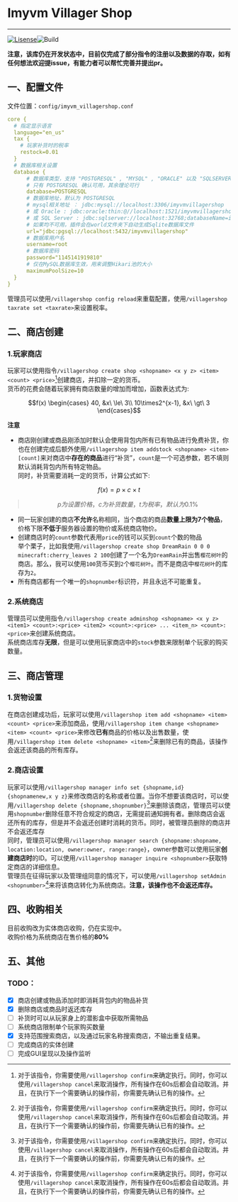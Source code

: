 # Imyvm Villager Shop

***

[![Lisense](https://img.shields.io/github/license/Dream-Rainy/ImyvmVillagerShop?style=for-the-badge)](https://github.com/Dream-Rainy/ImyvmVillagerShop/blob/1.19/LICENSE)![Build](https://img.shields.io/github/actions/workflow/status/Dream-Rainy/ImyvmVillagerShop/build.yml?style=for-the-badge)

**注意，该库仍在开发状态中，目前仅完成了部分指令的注册以及数据的存取，如有任何想法欢迎提issue，有能力者可以帮忙完善并提出pr。**
## 一、配置文件
文件位置：`config/imyvm_villagershop.conf`

```yaml
core {
  # 指定显示语言
  language="en_us"
  tax {
    # 玩家补货时的税率
    restock=0.01
  }
  # 数据库相关设置
  database {
      # 数据库类型，支持 "POSTGRESQL" , "MYSQL" , "ORACLE" 以及 "SQLSERVER"
      # 只有 POSTGRESQL 确认可用，其余理论可行
      database=POSTGRESQL
      # 数据库地址，默认为 POSTGRESQL
      # mysql相关地址 ： jdbc:mysql://localhost:3306/imyvmvillagershop
      # 或 Oracle : jdbc:oracle:thin:@//localhost:1521/imyvmvillagershop
      # 或 SQL Server : jdbc:sqlserver://localhost:32768;databaseName=imyvmvillagershop
      # 如果均不可用，插件会在world文件夹下自动生成Sqlite数据库文件
      url="jdbc:pgsql://localhost:5432/imyvmvillagershop"
      # 数据库用户名
      username=root
      # 数据库密码
      password="1145141919810"
      # 仅在MySQL数据库生效，用来调整Hikari池的大小
      maximumPoolSize=10
  }
}
```

管理员可以使用`/villagershop config reload`来重载配置，使用`/villagershop taxrate set <taxrate>`来设置税率。

## 二、商店创建

### 1.玩家商店

玩家可以使用指令`/villagershop create shop <shopname> <x y z> <item> <count> <price>`[^1]创建商店，并扣除一定的货币。  
货币的花费会随着玩家拥有商店数量的增加而增加，函数表达式为:

```math
f(x)
\begin{cases}
40, &x\ \le\ 3\\
10\times2^{x-1}, &x\ \gt\ 3
\end{cases}
```

**注意**

- 商店刚创建或商品刚添加时默认会使用背包内所有已有物品进行免费补货，你也在创建完成后额外使用`/villagershop item addstock <shopname> <item> [count]`来对商店中**存在的商品**进行“补货”，`count`是一个可选参数，若不填则默认消耗背包内所有特定物品。  
同时，补货需要消耗一定的货币，计算公式如下:

```math
f(x) = p \times c \times t
```

> ```math
> p为设置价格，c为补货数量，t为税率，默认为0.1\%
> ```

- 同一玩家创建的商店**不允许**名称相同，当个商店的商品**数量上限为7个物品**，价格下限**不低于**服务器设置的物价或系统商店物价。
- 创建商店时的`count`参数代表用`price`的钱可以买到`count`个数的物品  
举个栗子，比如我使用`/villagershop create shop DreamRain 0 0 0 minecraft:cherry_leaves 2 100`创建了一个名为`DreamRain`并出售`樱花树叶`的商店。那么，我可以使用`100`货币买到`2`个`樱花树叶`。而不是商店中`樱花树叶`的库存为`2`。
- 所有商店都有一个唯一的`shopnumber`标识符，并且永远不可能重复。

### 2.系统商店

管理员可以使用指令`/villagershop create adminshop <shopname> <x y z> <item1> <count>:<price> <item2> <count>:<price> ... <item_n> <count>:<price>`来创建系统商店。  
系统商店库存**无限**，但是可以使用玩家商店中的`stock`参数来限制单个玩家的购买数量。  

## 三、商店管理

### 1.货物设置

在商店创建成功后，玩家可以使用`/villagershop item add <shopname> <item> <count> <price>`来添加商品，使用`/villagershop item change <shopname> <item> <count> <price>`来修改**已有**商品的价格以及出售数量，使用`/villagershop item delete <shopname> <item>`[^1]来删除已有的商品，该操作会返还该商品的所有库存。  

### 2.商店设置

玩家可以使用`/villagershop manager info set {shopname,id} {shopnamenew,x y z}`来修改商店的名称或者位置。当你不想要该商店时，可以使用`/villagershop delete {shopname,shopnumber}`[^1]来删除该商店，管理员可以使用`shopnumber`删除任意不符合规定的商店，无需提前通知拥有者。删除商店会返还所有的库存，但是并不会返还创建时消耗的货币。同时，被管理员删除的商店并不会返还库存  
同时，管理员可以使用`/villagershop manager search {shopname:shopname, location:location, owner:owner, range:range}`，owner参数可以使用玩家**创建商店时**的ID。可以使用`/villagershop manager inquire <shopnumber>`获取特定商店的详细信息。    
管理员在征得玩家以及管理组同意的情况下，可以使用`/villagershop setAdmin <shopnumber>`[^1]来将该商店转化为系统商店。**注意，该操作也不会返还库存。**  

## 四、收购相关

目前收购改为实体商店收购，仍在实现中。  
收购价格为系统商店在售价格的**80%**  

## 五、其他

### TODO：  
 - [x] 商店创建或物品添加时即消耗背包内的物品补货  
 - [x] 删除商店或商品时返还库存  
 - [ ] 补货时可以从玩家身上的潜影盒中获取所需物品  
 - [ ] 系统商店限制单个玩家购买数量  
 - [x] 支持范围搜索商店，以及通过玩家名称搜索商店，不输出重复结果。  
 - [ ] 完成商店的实体创建  
 - [ ] 完成GUI呈现以及操作监听  

[^1]: 对于该指令，你需要使用`/villagershop confirm`来确定执行。同时，你可以使用`/villagershop cancel`来取消操作，所有操作在60s后都会自动取消。并且，在执行下一个需要确认的操作前，你需要先确认已有的操作。

